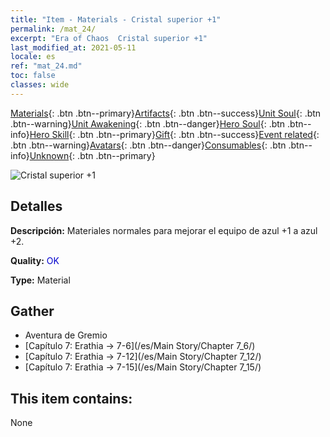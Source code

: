 ```yaml
---
title: "Item - Materials - Cristal superior +1"
permalink: /mat_24/
excerpt: "Era of Chaos  Cristal superior +1"
last_modified_at: 2021-05-11
locale: es
ref: "mat_24.md"
toc: false
classes: wide
---
```

 [Materials](/ItemsES/){: .btn .btn--primary}[Artifacts](/ItemsES/Artifacts/){: .btn .btn--success}[Unit Soul](/ItemsES/UnitSoul/){: .btn .btn--warning}[Unit Awakening](/ItemsES/UnitAwakening/){: .btn .btn--danger}[Hero Soul](/ItemsES/HeroSoul/){: .btn .btn--info}[Hero Skill](/ItemsES/HeroSkill/){: .btn .btn--primary}[Gift](/ItemsES/Gift/){: .btn .btn--success}[Event related](/ItemsES/Events/){: .btn .btn--warning}[Avatars](/ItemsES/Avatars/){: .btn .btn--danger}[Consumables](/ItemsES/Consumables/){: .btn .btn--info}[Unknown](/ItemsES/Unknown/){: .btn .btn--primary}

 ![Cristal superior +1](/images/t/i_cailiao_shuijing1.png)

## Detalles
 **Descripción:** Materiales normales para mejorar el equipo de azul +1 a azul +2.

 **Quality:** <span style="color: #0000CD">OK</span>

 **Type:** Material

## Gather

*    Aventura de Gremio 
*    [Capítulo 7: Erathia -> 7-6](/es/Main Story/Chapter 7_6/) 
*    [Capítulo 7: Erathia -> 7-12](/es/Main Story/Chapter 7_12/) 
*    [Capítulo 7: Erathia -> 7-15](/es/Main Story/Chapter 7_15/) 

## This item contains:

  None

